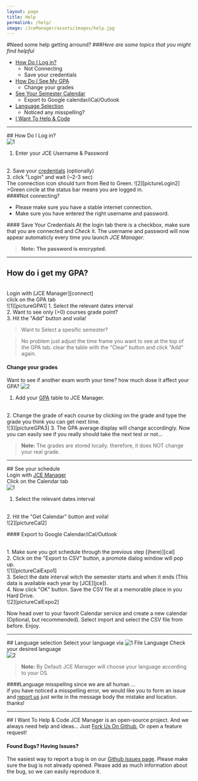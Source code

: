 ```yaml
---
layout: page
title: Help
permalink: /help/
image: /JceManager/assets/images/help.jpg
---
```


#Need some help getting arround?
###*Here are some topics that you might find helpful*



-  [How Do I Log in?][connect]
	-  <a href="#notConnecting" style="text-decoration: none">Not Connecting</a>
	-  <a href="#credentials" style="text-decoration: none">Save your credentials</a>
-  [How Do I See My GPA][GPA]
	-  <a href="#GPAchange" style="text-decoration: none">Change your grades</a>
-  [See Your Semester Calendar][cal]
	-  <a href="#calexpo" style="text-decoration: none">Export to Google calendar/iCal/Outlook</a>
-  [Language Selection][loco]
	-  <a href="#langmistake" style="text-decoration: none">Noticed any misspelling?</a>
-  [I Want To Help & Code][fork]



---
##<a name="connect"></a><i class="fa fa-sign-in"></i> How Do I Log in?
<br>
![1][pictureLogin1]
1. Enter your JCE Username & Password
<br>
2. Save your <a href="#credentials">credentials</a> (optionally)
<br>
3. click "Login" and wait (~2-3 sec)
<br>
The connection icon should turn from Red to Green.
![2][pictureLogin2]
>Green circle at the status bar means you are logged in.

<br>
####<a name="notConnecting"></a><i class="fa fa-chain-broken"></i>Not connecting?

 - Please make sure you have a stable internet connection.
 - Make sure you have entered the right username and password.

####<a name="credentials"></a><i class="fa fa-floppy-o"></i> Save Your Credentials
At the login tab there is a checkbox, make sure that you are connected and *Check* it.
The username and password will now appear automaticly every time you launch *JCE Manager*.

>**Note:** <b>The password is encrypted.</b>

---

## <a name="GPA"></a><i class="fa fa-file"></i> How do i get my GPA?
<br>
Login with [JCE Manager][connect]
<br>
click on the GPA tab
<br>
![1][pictureGPA1]
1. Select the relevant dates interval
<br>
2. Want to see only (>0) courses grade point?
<br>
3. Hit the "Add" button and voila!
<br>

>Want to Select a spesific semester? 

>No problem just adjust the time frame you want to see at the top of the GPA tab. clear the table with the
>"Clear" button and click "Add" again.

#### <a name="GPAchange"></a><i class="fa fa-search"></i>Change your grades

Want to see if another exam worth your time? how much dose it affect your GPA?
![2][pictureGPA2]

1. Add your <a href="#GPA">GPA</a> table to JCE Manager.
<br>
2. Change the grade of each course by clicking on the grade and type the grade you think you can get next time.
<br>
![3][pictureGPA3]
3. The GPA average display will change accordingly.
Now you can easily see if you really should take the next test or not...

>**Note:**
>The grades are stored locally. therefore, it does NOT change your real grade.

---

##<a name="cal"></a> <i class="fa fa-calendar"></i>See your schedule
<br>
Login with [JCE Manager][connect]
<br>
Click on the Calendar tab
<br>
![1][pictureCal1]
1. Select the relevant dates interval
<br>
2. Hit the "Get Calendar" button and voila!
<br>
![2][pictureCal2]

####<a name="calexpo"></a> <i class="fa fa-share"></i> Export to Google Calendar/iCal/Outlook


<br>
1. Make sure you got schedule through the previous step [(here)][cal]
<br>
2. Click on the "Export to CSV" button, a promote dialog window will pop up.
<br>
![1][pictureCalExpo1]
<br>
3. Select the date interval witch the semester starts and when it ends (This data is available each year by [JCE][jce]).
<br>
4. Now click "OK" button. Save the CSV file at a memorable place in you Hard Drive.
<br>
![2][pictureCalExpo2]
<br>

Now head over to your favorit Calendar service and create a new calendar (Optional, but recommended).
Select import and select the CSV file from before.
Enjoy.

---

##<a name="lang"></a> <i class="fa fa-globe"></i>Language selection
Select your language via
![1][pictureLang1]
File <i class="fa fa-arrow-right"></i> Language <i class="fa fa-arrow-right"></i> Check your desired language
<br>
![2][pictureLang2]
<br>
>**Note:**
By Default JCE Manager will choose your language according to your OS. 

####<a name="langmistake"></a><i class="fa fa-globe"></i>Language misspelling
since we are all human  ...
<br>
if you have noticed a misspelling error, we would like you to form an issue and [<i class="fa fa-github"></i>report us][gitbug]
just write in the message body the mistake and location. thanks!

---

##<a name="fork"></a> <i class="fa fa-github"></i> I Want To Help & Code
JCE Manager is an open-source project. And we always need help and ideas...
Just [<i class="fa fa-code-fork"></i>Fork Us On Github][git], Or open a feature request!

#### <i class="fa fa-bug"></i> Found Bugs? Having Issues?
The easiest way to report a bug is on our [<i class="fa fa-github"></i> Github issues page][gitbug].
Please make sure the bug is not already opened.
Please add as much information about the bug, so we can easily reproduce it.

[connect]: #connect
[GPA]: #GPA
[cal]: #cal 
[loco]: #lang
[fork]: #fork
[git]: https://github.com/liranbg/JceManager
[gitbug]: https://github.com/liranbg/JceManager/issues/new
[jce]: http://www.jce.ac.il/
[pictureLogin1]: ../assets/images/helpEng/login1.png
[pictureLogin2]: ../assets/images/helpEng/login2.png
[pictureGPA1]: ../assets/images/helpEng/gpa1.png
[pictureGPA2]: ../assets/images/helpEng/gpa2.png
[pictureGPA3]: ../assets/images/helpEng/gpa3.png
[pictureLang1]: ../assets/images/helpEng/langchange1.png
[pictureLang2]: ../assets/images/helpEng/langchange2.png
[pictureLang3]: ../assets/images/helpEng/langchange3.png
[pictureCal1]: ../assets/images/helpEng/cal1.png
[pictureCal2]: ../assets/images/helpEng/cal2.png
[pictureCalExpo1]: ../assets/images/helpEng/calexpo1.png
[pictureCalExpo2]: ../assets/images/helpEng/calexpo2.png